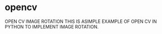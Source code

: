 # opencv
OPEN CV IMAGE ROTATION
THIS IS ASIMPLE EXAMPLE OF OPEN CV IN PYTHON TO IMPLEMENT IMAGE ROTATION.
